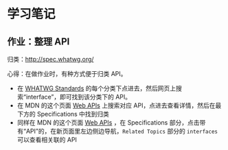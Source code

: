 # 学习笔记

## 作业：整理 API

归类：http://spec.whatwg.org/

心得：在做作业时，有种方式便于归类 API。

- 在 [WHATWG Standards](https://spec.whatwg.org/) 的每个分类下点进去，然后网页上搜索“interface”，即可找到该分类下的 API。
- 在 MDN 的这个页面 [Web APIs](https://developer.mozilla.org/en-US/docs/Web/API) 上搜索对应 API，点进去查看详情，然后在最下方的 Specifications 中找到归类
- 同样在 MDN 的这个页面 [Web APIs](https://developer.mozilla.org/en-US/docs/Web/API) ，在 Specifications 部分，点击带有“API”的，在新页面里左边侧边导航，`Related Topics` 部分的 `interfaces` 可以查看相关联的 API
